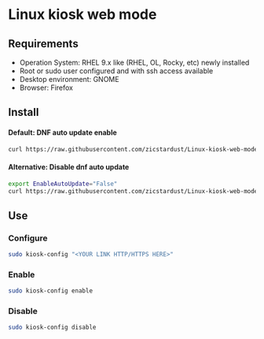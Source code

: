 # Linux kiosk web mode

## Requirements
- Operation System: RHEL 9.x like (RHEL, OL, Rocky, etc) newly installed
- Root or sudo user configured and with ssh access available
- Desktop environment: GNOME
- Browser: Firefox

## Install

#### Default: DNF auto update enable
```bash
curl https://raw.githubusercontent.com/zicstardust/Linux-kiosk-web-mode/main/install.sh | sudo bash
```
#### Alternative: Disable dnf auto update
```bash
export EnableAutoUpdate="False"
curl https://raw.githubusercontent.com/zicstardust/Linux-kiosk-web-mode/main/install.sh | sudo bash
```

## Use

### Configure
```bash
sudo kiosk-config "<YOUR LINK HTTP/HTTPS HERE>"
```

### Enable
```bash
sudo kiosk-config enable
```

### Disable
```bash
sudo kiosk-config disable
```